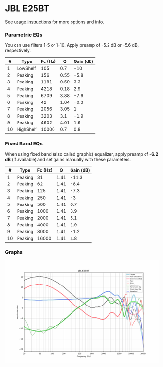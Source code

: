 # JBL E25BT
See [usage instructions](https://github.com/jaakkopasanen/AutoEq#usage) for more options and info.

### Parametric EQs
You can use filters 1-5 or 1-10. Apply preamp of -5.2 dB or -5.6 dB, respectively.

|   # | Type      |   Fc (Hz) |    Q |   Gain (dB) |
|-----|-----------|-----------|------|-------------|
|   1 | LowShelf  |       105 | 0.7  |       -10   |
|   2 | Peaking   |       156 | 0.55 |        -5.8 |
|   3 | Peaking   |      1181 | 0.59 |         3.3 |
|   4 | Peaking   |      4218 | 0.18 |         2.9 |
|   5 | Peaking   |      6709 | 3.88 |        -7.6 |
|   6 | Peaking   |        42 | 1.84 |        -0.3 |
|   7 | Peaking   |      2056 | 3.05 |         1   |
|   8 | Peaking   |      3203 | 3.1  |        -1.9 |
|   9 | Peaking   |      4602 | 4.01 |         1.6 |
|  10 | HighShelf |     10000 | 0.7  |         0.8 |

### Fixed Band EQs
When using fixed band (also called graphic) equalizer, apply preamp of **-6.2 dB** (if available) and set gains manually with these parameters.

|   # | Type    |   Fc (Hz) |    Q |   Gain (dB) |
|-----|---------|-----------|------|-------------|
|   1 | Peaking |        31 | 1.41 |       -11.3 |
|   2 | Peaking |        62 | 1.41 |        -8.4 |
|   3 | Peaking |       125 | 1.41 |        -7.3 |
|   4 | Peaking |       250 | 1.41 |        -3   |
|   5 | Peaking |       500 | 1.41 |         0.7 |
|   6 | Peaking |      1000 | 1.41 |         3.9 |
|   7 | Peaking |      2000 | 1.41 |         5.1 |
|   8 | Peaking |      4000 | 1.41 |         1.9 |
|   9 | Peaking |      8000 | 1.41 |        -1.2 |
|  10 | Peaking |     16000 | 1.41 |         4.8 |

### Graphs
![](./JBL%20E25BT.png)
